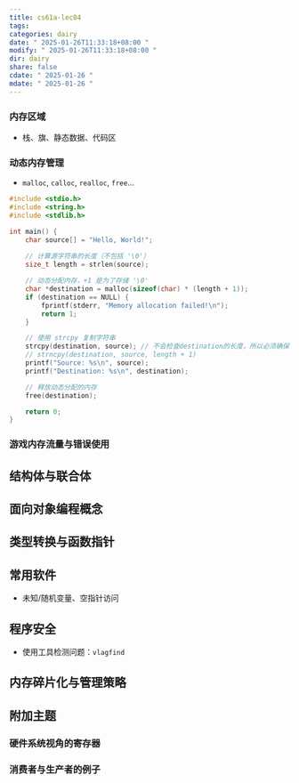 ```yaml
---
title: cs61a-lec04
tags: 
categories: dairy
date: " 2025-01-26T11:33:18+08:00 "
modify: " 2025-01-26T11:33:18+08:00 "
dir: dairy
share: false
cdate: " 2025-01-26 "
mdate: " 2025-01-26 "
---
```





### 内存区域
- 栈、旗、静态数据、代码区

### 动态内存管理
- `malloc`, `calloc`, `realloc`, `free`...
```c
#include <stdio.h>
#include <string.h>
#include <stdlib.h>

int main() {
    char source[] = "Hello, World!";
    
    // 计算源字符串的长度（不包括 '\0'）
    size_t length = strlen(source);

    // 动态分配内存，+1 是为了存储 '\0'
    char *destination = malloc(sizeof(char) * (length + 1));
    if (destination == NULL) {
        fprintf(stderr, "Memory allocation failed!\n");
        return 1;
    }

    // 使用 strcpy 复制字符串
    strcpy(destination, source); // 不会检查destination的长度，所以必须确保有足够的长度
    // strncpy(destination, source, length + 1) 
    printf("Source: %s\n", source);
    printf("Destination: %s\n", destination);

    // 释放动态分配的内存
    free(destination);

    return 0;
}
```
### 游戏内存流量与错误使用

## 结构体与联合体

## 面向对象编程概念

## 类型转换与函数指针

## 常用软件
- 未知/随机变量、空指针访问

## 程序安全
- 使用工具检测问题：`vlagfind`

## 内存碎片化与管理策略

## 附加主题

### 硬件系统视角的寄存器

### 消费者与生产者的例子